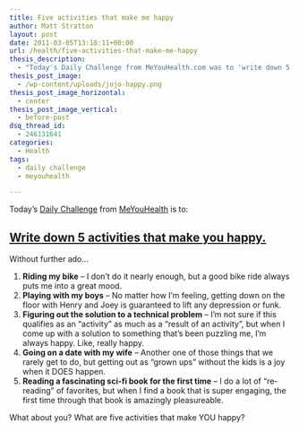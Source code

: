 ```yaml
---
title: Five activities that make me happy
author: Matt Stratton
layout: post
date: 2011-03-05T13:18:11+00:00
url: /health/five-activities-that-make-me-happy
thesis_description:
  - "Today's Daily Challenge from MeYouHealth.com was to 'write down 5 activities that make you happy'. I decided to do it in blog form."
thesis_post_image:
  - /wp-content/uploads/jojo-happy.png
thesis_post_image_horizontal:
  - center
thesis_post_image_vertical:
  - before-post
dsq_thread_id:
  - 246131641
categories:
  - Health
tags:
  - daily challenge
  - meyouhealth

---
```

Today&#8217;s <a href="https://challenge.meyouhealth.com/signup" target="_blank">Daily Challenge</a> from <a href="http://meyouhealth.com" target="_blank">MeYouHealth</a> is to:

## <a href="https://challenge.meyouhealth.com/2011/3/5/write-down-5-activities-that-make-you-happy" target="_blank">Write down 5 activities that make you happy.</a>

Without further ado&#8230;

  1. **Riding my bike** &#8211; I don&#8217;t do it nearly enough, but a good bike ride always puts me into a great mood.
  2. **Playing with my boys** &#8211; No matter how I&#8217;m feeling, getting down on the floor with Henry and Joey is guaranteed to lift any depression or funk.
  3. **Figuring out the solution to a technical problem** &#8211; I&#8217;m not sure if this qualifies as an &#8220;activity&#8221; as much as a &#8220;result of an activity&#8221;, but when I come up with a solution to something that&#8217;s been puzzling me, I&#8217;m always happy. Like, really happy.
  4. **Going on a date with my wife** &#8211; Another one of those things that we rarely get to do, but getting out as &#8220;grown ups&#8221; without the kids is a joy when it DOES happen.
  5. **Reading a fascinating sci-fi book for the first time** &#8211; I do a lot of &#8220;re-reading&#8221; of favorites, but when I find a book that is super engaging, the first time through that book is amazingly pleasureable.

What about you? What are five activities that make YOU happy?